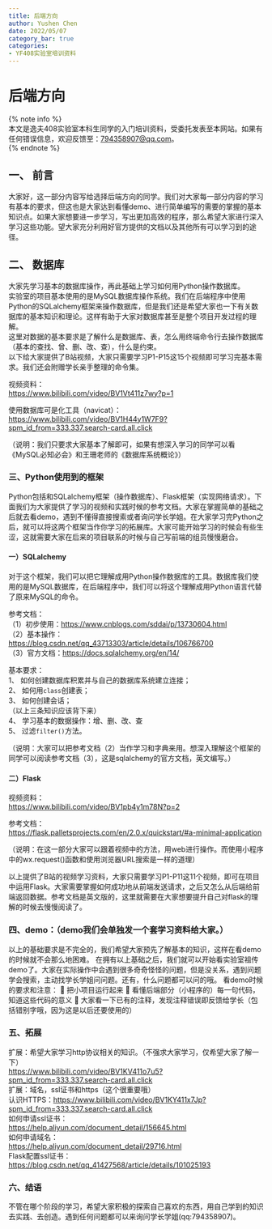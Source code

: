 ```yaml
---
title: 后端方向
author: Yushen Chen
date: 2022/05/07
category_bar: true
categories: 
- YF408实验室培训资料
---
```

# 后端方向
{% note info %}  
本文是逸夫408实验室本科生同学的入门培训资料，受委托发表至本网站。如果有任何错误信息，欢迎反馈至：794358907@qq.com。  
{% endnote %}  

## 一、	前言
大家好，这一部分内容写给选择后端方向的同学。我们对大家每一部分内容的学习有基本的要求，但这也是大家达到看懂demo、进行简单编写的需要的掌握的基本知识点。如果大家想要进一步学习，写出更加高效的程序，那么希望大家进行深入学习这些功能。望大家充分利用好官方提供的文档以及其他所有可以学习到的途径。  

## 二、	数据库
大家先学习基本的数据库操作，再此基础上学习如何用Python操作数据库。  
实验室的项目基本使用的是MySQL数据库操作系统。我们在后端程序中使用Python的SQLalchemy框架来操作数据库，但是我们还是希望大家也一下有关数据库的基本知识和理论。这样有助于大家对数据库甚至是整个项目开发过程的理解。  
这里对数据的基本要求是了解什么是数据库、表，怎么用终端命令行去操作数据库（基本的查找、曾、删、改、查），什么是约束。  
以下给大家提供了B站视频，大家只需要学习P1-P15这15个视频即可学习完基本需求。我们还会附赠学长亲手整理的命令集。  
	
视频资料：  
https://www.bilibili.com/video/BV1Vt411z7wy?p=1	  

使用数据库可是化工具（navicat）：  
https://www.bilibili.com/video/BV1H44y1W7F9?spm_id_from=333.337.search-card.all.click  

（说明：我们只要求大家基本了解即可，如果有想深入学习的同学可以看《MySQL必知必会》和王珊老师的《数据库系统概论》）  


### 三、Python使用到的框架  
Python包括和SQLalchemy框架（操作数据库）、Flask框架（实现网络请求）。下面我们为大家提供了学习的视频和实践时候的参考文档。大家在掌握简单的基础之后就去看demo，遇到不懂得直接搜索或者询问学长学姐。在大家学习完Python之后，就可以将这两个框架当作你学习的拓展库。大家可能开始学习的时候会有些生涩，这就需要大家在后来的项目联系的时候与自己写前端的组员慢慢磨合。  
	
#### 一）SQLalchemy  
对于这个框架，我们可以把它理解成用Python操作数据库的工具。数据库我们使用的是MySQL数据库，在后端程序中，我们可以将这个理解成用Python语言代替了原来MySQL的命令。

参考文档：  
（1）初步使用：https://www.cnblogs.com/sddai/p/13730604.html  
（2）基本操作：https://blog.csdn.net/qq_43713303/article/details/106766700  
（3）官方文档：https://docs.sqlalchemy.org/en/14/  

基本要求：  
1、	如何创建数据库积累并与自己的数据库系统建立连接；  
2、	如何用`class`创建表；  
3、	如何创建会话；  
（以上三条知识应该背下来）  
4、	学习基本的数据操作：增、删、改、查   
5、	过滤`filter()`方法。  

（说明：大家可以把参考文档（2）当作学习和字典来用。想深入理解这个框架的同学可以阅读参考文档（3），这是sqlalchemy的官方文档，英文编写。）  


#### 二）Flask  
视频资料：  
https://www.bilibili.com/video/BV1pb4y1m78N?p=2  

参考文档：  
https://flask.palletsprojects.com/en/2.0.x/quickstart/#a-minimal-application  

（说明：在这一部分大家可以跟着视频中的方法，用web进行操作。而使用小程序中的wx.request()函数和使用浏览器URL搜索是一样的道理）  

以上提供了B站的视频学习资料，大家只需要学习P1-P11这11个视频，即可在项目中运用Flask。大家需要掌握如何成功地从前端发送请求，之后又怎么从后端给前端返回数据。参考文档是英文版的，这里就需要在大家想要提升自己对flask的理解的时候去慢慢阅读了。  


### 四、demo：（demo我们会单独发一个套学习资料给大家。）  
以上的基础要求是不完全的，我们希望大家预先了解基本的知识，这样在看demo的时候就不会那么地困难。
在拥有以上基础之后，我们就可以开始看实验室祖传demo了。大家在实际操作中会遇到很多奇奇怪怪的问题，但是没关系，遇到问题学会搜索，主动找学长学姐问问题。还有，什么问题都可以问的哦。
看demo时候的要求和注意：
	把小项目运行起来
	看懂后端部分（小程序的）每一句代码，知道这些代码的意义
	大家看一下已有的注释，发现注释错误即反馈给学长（包括错别字哦，因为这是以后还要使用的）

### 五、拓展
扩展：希望大家学习http协议相关的知识。（不强求大家学习，仅希望大家了解一下）  
https://www.bilibili.com/video/BV1KV411o7u5?spm_id_from=333.337.search-card.all.click  
扩展：域名，ssl证书和https（这个很重要哦）  
认识HTTPS：https://www.bilibili.com/video/BV1KY411x7Jp?spm_id_from=333.337.search-card.all.click  
如何申请ssl证书：  
https://help.aliyun.com/document_detail/156645.html  
如何申请域名：  
https://help.aliyun.com/document_detail/29716.html  
Flask配置ssl证书：  
https://blog.csdn.net/qq_41427568/article/details/101025193  


### 六、结语
不管在哪个阶段的学习，希望大家积极的探索自己喜欢的东西，用自己学到的知识去实践、去创造。遇到任何问题都可以来询问学长学姐(qq:794358907)。  

